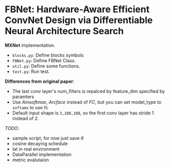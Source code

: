 # FBNet: Hardware-Aware Efficient ConvNet Design via Differentiable Neural Architecture Search
**MXNet** implementation.

* `blocks.py`: Define blocks symbols
* `FBNet.py`: Define FBNet Class.
* `util.py`: Define some functions.
* `test.py`: Run test.

**Differences from original paper**: 
  * The last conv layer's num_filters is repalced by feature_dim specified by paramters
  * Use *Amsoftmax*, *Arcface* instead of *FC*, but you can set model_type to `softamx` to use fc
  * Default input shape is `3,108,108`, so the first conv layer has stride 1 instead of 2.

*TODO*:
  - sample script, for now just save $\theta$
  - cosine decaying schedule
  - lat in real environment
  - DataParallel implementation
  - metric evalutaion